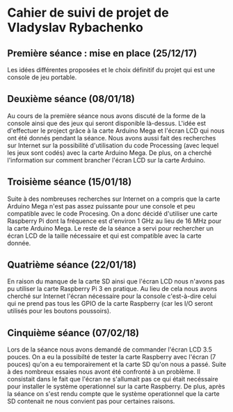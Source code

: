 Cahier de suivi de projet de Vladyslav Rybachenko
==

Première séance : mise en place (25/12/17)
--
Les idées différentes proposées et le choix définitif du projet qui est une console de jeu portable.

Deuxième séance (08/01/18)
--
Au cours de la première séance nous avons discuté de la forme de la console ainsi que des jeux qui seront disponible là-dessus. L'idée est d'effectuer le project grâce à la carte Arduino Mega et l'écran LCD qui nous ont été donnés pendant la séance. Nous avons aussi fait des recherches sur Internet sur la possibilité d'utilisation du code Processing (avec lequel les jeux sont codés) avec la carte Arduino Mega. De plus, on a cherché l'information sur comment brancher l'écran LCD sur la carte Arduino. 

Troisième séance (15/01/18)
--
Suite à des nombreuses recherches sur Internet on a compris que la carte Arduino Mega n'est pas assez puissante pour une console et peu compatible avec le code Procesing. On a donc décidé d'utiliser une carte Raspberry Pi dont la fréquence est d'environ 1 GHz au lieu de 16 MHz pour la carte Arduino Mega. Le reste de la séance a servi pour rechercher un écran LCD de la taille nécessaire et qui est compatible avec la carte donnée.    

Quatrième séance (22/01/18)
--
En raison du manque de la carte SD ainsi que l'écran LCD nous n'avons pas pu utiliser la carte Raspberry Pi 3 en pratique. Au lieu de cela nous avons cherché sur Internet l'écran nécessaire pour la console c'est-à-dire celui qui ne prend pas tous les GPIO de la carte Raspberry (car les I/O seront utilisés pour les boutons poussoirs). 

Cinquième séance (07/02/18)
--
Lors de la séance nous avons demandé de commander l'écran LCD 3.5 pouces. On a eu la possibilté de tester la carte Raspberry avec l'écran (7 pouces) qu'on a eu temporairement et la carte SD qu'on nous a passé. Suite à des nombreux essaies nous avont été confronté à un problème. Il consistait dans le fait que l'écran ne s'allumait pas ce qui était necéssaire pour installer le système operationnel sur la carte Raspberry. De plus, après la séance on s'est rendu compte que le système operationnel que la carte SD contenait ne nous convient pas pour certaines raisons. 
